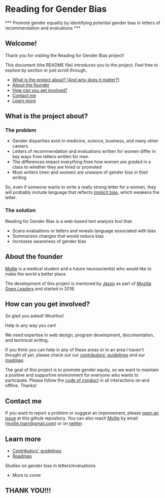 # Reading for Gender Bias

*** Promote gender equality by identifying potential gender bias in letters of recommendation and evaluations ***

## Welcome! 

Thank you for visiting the Reading for Gender Bias project!

This document (the README file) introduces you to the project.  Feel free to explore by section or just scroll through.

* [What is the project about? (And why does it matter?)](#what-is-the-project-about)
* [About the founder](#about-the-founder)
* [How can you get involved?](#how-can-you-get-involved)
* [Contact me](#contact-me)
* [Learn more](#learn-more)

## What is the project about?

### The problem

* Gender disparities exist in medicine, science, business, and many other careers
* Letters of recommendation and evaluations written for women differ in key ways from letters written for men
* The differences impact everything from how women are graded in a class to whether they are hired or promoted 
* Most writers (men and women) are unaware of gender bias in their writing 

So, even if someone wants to write a really strong letter for a women, they will probably include language that reflects [implicit bias][link_implicitbias], which weakens the letter.

### The solution

Reading for Gender Bias is a web-based text analysis tool that:

* Scans evaluations or letters and reveals language associated with bias
* Summarizes changes that would reduce bias
* Increases awareness of gender bias

## About the founder

[Mollie][link_Mollie] is a medical student and a future neuroscientist who would like to make the world a better place.

The development of this project is mentored by [Jason][link_Jason] as part of [Mozilla Open Leaders][link_mozilla] and started in 2018.

## How can you get involved?

So glad you asked!  WooHoo!

Help in any way you can!

We need expertise in web design, program development, documentation, and technical writing.

If you think you can help in any of these areas or in an area I haven't thought of yet, please check out our [contributors' guidelines](CONTRIBUTING.md) and our [roadmap](roadmap).

The goal of this project is to promote gender equity, so we want to maintain a positive and supportive environment for everyone who wants to participate.  Please follow the [code of conduct](CODE_OF_CONDUCT.md) in all interactions on and offline.  Thanks!

## Contact me

If you want to report a problem or suggest an improvement, please [open an issue](../../issues) at this github repository.  You can also reach [Mollie](link_Mollie) by email (mollie.marr@gmail.com) or on [twitter](https://twitter.com/MollieMarr).

## Learn more

* [Contributors' guidelines](CONTRIBUTING.md)
* [Roadmap](../../XXX)

Studies on gender bias in letters/evaluations

* More to come

## THANK YOU!!!

[link_implicitbias]: https://en.wikipedia.org/wiki/Implicit_stereotype
[link_Jason]: https://XXXX
[link_Mollie]: https://XXX
[link_mozilla]: https://mozilla.github.io/leadership-training/
